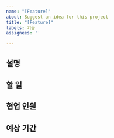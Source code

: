 ```yaml
---
name: "[Feature]"
about: Suggest an idea for this project
title: "[Feature]"
labels: 기능
assignees: ''

---
```


## 설명

## 할 일

## 협업 인원

## 예상 기간
